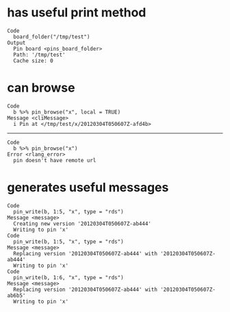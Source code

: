 # has useful print method

    Code
      board_folder("/tmp/test")
    Output
      Pin board <pins_board_folder>
      Path: '/tmp/test'
      Cache size: 0

# can browse

    Code
      b %>% pin_browse("x", local = TRUE)
    Message <cliMessage>
      i Pin at </tmp/test/x/20120304T050607Z-afd4b>

---

    Code
      b %>% pin_browse("x")
    Error <rlang_error>
      pin doesn't have remote url

# generates useful messages

    Code
      pin_write(b, 1:5, "x", type = "rds")
    Message <message>
      Creating new version '20120304T050607Z-ab444'
      Writing to pin 'x'
    Code
      pin_write(b, 1:5, "x", type = "rds")
    Message <message>
      Replacing version '20120304T050607Z-ab444' with '20120304T050607Z-ab444'
      Writing to pin 'x'
    Code
      pin_write(b, 1:6, "x", type = "rds")
    Message <message>
      Replacing version '20120304T050607Z-ab444' with '20120304T050607Z-ab6b5'
      Writing to pin 'x'

